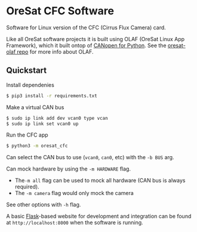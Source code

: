 # OreSat CFC Software

Software for Linux version of the CFC (Cirrus Flux Camera) card.

Like all OreSat software projects it is built using OLAF (OreSat Linux App
Framework), which it built ontop of [CANopen for Python]. See the
[oresat-olaf repo] for more info about OLAF.

## Quickstart

Install dependenies

```bash
$ pip3 install -r requirements.txt
```
Make a virtual CAN bus

```bash
$ sudo ip link add dev vcan0 type vcan
$ sudo ip link set vcan0 up
```

Run the CFC app

```bash
$ python3 -m oresat_cfc
```

Can select the CAN bus to use (`vcan0`, `can0`, etc) with the `-b BUS` arg.

Can mock hardware by using the `-m HARDWARE` flag.

- The`-m all` flag can be used to mock all hardware (CAN bus is always
required).
- The `-m camera` flag would only mock the camera

See other options with `-h` flag.

A basic [Flask]-based website for development and integration can be found at
`http://localhost:8000` when the software is running.

[Flask]: https://flask.palletsprojects.com/en/latest/
[oresat-olaf repo]: https://github.com/oresat/oresat-olaf
[CANopen for Python]: https://github.com/christiansandberg/canopen
